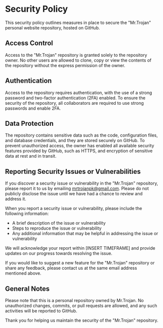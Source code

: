 # Security Policy

This security policy outlines measures in place to secure the "Mr.Trojan" personal website repository, hosted on GitHub.

## Access Control

Access to the "Mr.Trojan" repository is granted solely to the repository owner. No other users are allowed to clone, copy or view the contents of the repository without the express permission of the owner.

## Authentication

Access to the repository requires authentication, with the use of a strong password and two-factor authentication (2FA) enabled. To ensure the security of the repository, all collaborators are required to use strong passwords and enable 2FA.

## Data Protection

The repository contains sensitive data such as the code, configuration files, and database credentials, and they are stored securely on GitHub. To prevent unauthorized access, the owner has enabled all available security features provided by GitHub, such as HTTPS, and encryption of sensitive data at rest and in transit.

## Reporting Security Issues or Vulnerabilities

If you discover a security issue or vulnerability in the "Mr.Trojan" repository, please report it to us by emailing mrtrojanpk@gmail.com. Please do not publicly disclose the issue until we have had a chance to review and address it.

When you report a security issue or vulnerability, please include the following information:

- A brief description of the issue or vulnerability
- Steps to reproduce the issue or vulnerability
- Any additional information that may be helpful in addressing the issue or vulnerability

We will acknowledge your report within [INSERT TIMEFRAME] and provide updates on our progress towards resolving the issue.

If you would like to suggest a new feature for the "Mr.Trojan" repository or share any feedback, please contact us at the same email address mentioned above.

## General Notes

Please note that this is a personal repository owned by Mr.Trojan. No unauthorized changes, commits, or pull requests are allowed, and any such activities will be reported to GitHub.

Thank you for helping us maintain the security of the "Mr.Trojan" repository.
